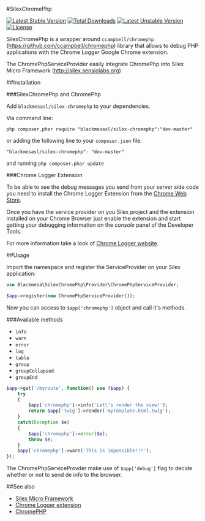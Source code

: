 #SilexChromePhp

[![Latest Stable Version](https://poser.pugx.org/blackmesasl/silex-chromephp/v/stable.png)](https://packagist.org/packages/blackmesasl/silex-chromephp) [![Total Downloads](https://poser.pugx.org/blackmesasl/silex-chromephp/downloads.png)](https://packagist.org/packages/blackmesasl/silex-chromephp) [![Latest Unstable Version](https://poser.pugx.org/blackmesasl/silex-chromephp/v/unstable.png)](https://packagist.org/packages/blackmesasl/silex-chromephp) [![License](https://poser.pugx.org/blackmesasl/silex-chromephp/license.png)](https://packagist.org/packages/blackmesasl/silex-chromephp)

SilexChromePhp is a wrapper around `ccampbell/chromephp` (https://github.com/ccampbell/chromephp) library that allows to debug PHP applications with the Chrome Logger Google Chrome extension.

The ChromePhpServiceProvider easily integrate ChromePhp into Silex Micro Framework (http://silex.sensiolabs.org)

##Installation

###SilexChromePhp and ChromePhp

Add `blackmesasl/silex-chromephp` to your dependencies.

Via command line:

`php composer.phar require "blackmesasl/silex-chromephp":"dev-master"`

or adding the following line to your `composer.json` file:
 
`"blackmesasl/silex-chromephp": "dev-master"`

and running `php composer.phar update`

###Chrome Logger Extension

To be able to see the debug messages you send from your server side code you need to install the Chrome Logger Extension from the [Chrome Web Store](https://chrome.google.com/webstore/detail/chromephp/noaneddfkdjfnfdakjjmocngnfkfehhd).

Once you have the service provider on you Silex project and the extension installed on your Chrome Browser just enable the extension and start getting your debugging information on the _console_ panel of the Developer Tools.

For more information take a look of [Chrome Logger website](http://www.chromelogger.com).

##Usage

Import the namespace and register the ServiceProvider on your Silex application:

```php
use Blackmesa\SilexChromePhp\Provider\ChromePhpServiceProvider;

$app->register(new ChromePhpServiceProvider());
```
Now you can access to `$app['chromephp']` object and call it's methods.

###Available methods
- `info`
- `warn`
- `error`
- `log`
- `table`
- `group`
- `groupCollapsed`
- `groupEnd`

```php
$app->get('/myroute', function() use ($app) {
    try
    {
        $app['chromephp']->info('Let\'s render the view!'); 
        return $app['twig']->render('mytemplate.html.twig');
    }
    catch(Exception $e)
    {
        $app['chromephp']->error($e);
        throw $e;
    }
    $app['chromephp']->warn('This is impossible!!!');
});
```

The ChromePhpServiceProvder make use of `$app['debug']` flag to decide whether or not to send de info to the browser.

##See also

- [Silex Micro Framework](http://silex.sensiolabs.org)
- [Chrome Logger extension](http://www.chromelogger.com)
- [ChromePHP](https://github.com/ccampbell/chromephp)
